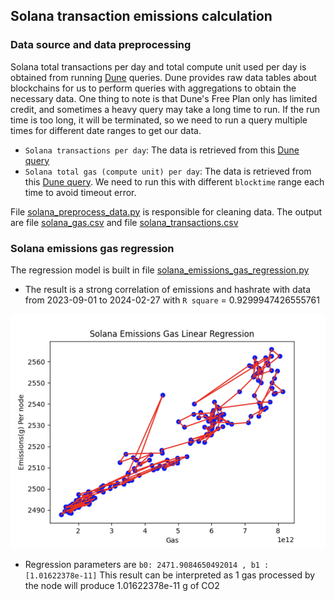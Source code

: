## Solana transaction emissions calculation

### Data source and data preprocessing

Solana total transactions per day and total compute unit used per day
is obtained from running [Dune](https://dune.com/browse/dashboards) queries. Dune provides raw data tables about
blockchains for us to perform queries with aggregations to obtain the necessary data. One thing to note is that Dune's
Free Plan only has limited credit, and sometimes a heavy query may take a long time to run. If the run time is too long,
it will be terminated, so we need to run a query multiple times for different date ranges to get our data.

- `Solana transactions per day`: The data is retrieved
  from this [Dune query](https://dune.com/queries/3477176)
- `Solana total gas (compute unit) per day`: The data is retrieved
  from this [Dune query](https://dune.com/queries/3482896). We need to run
  this with different `blocktime` range each time to avoid timeout error.

File [solana_preprocess_data.py](solana_preprocess_data.py) is responsible for cleaning data.
The output are file [solana_gas.csv](data/solana_gas.csv) and
file [solana_transactions.csv](data/solana_transactions.csv)

### Solana emissions gas regression

The regression model is built in file [solana_emissions_gas_regression.py](solana_emissions_gas_regression.py)

- The result is a strong correlation of emissions and hashrate with data from
  2023-09-01 to 2024-02-27 with `R square` = 0.9299947426555761

![Solana Emissions Gas Regression](img/solana_emissions_gas_linear_regression.png)

- Regression parameters are `b0: 2471.9084650492014 , b1 : [1.01622378e-11]`
  This result can be interpreted as 1 gas processed by the node
  will produce 1.01622378e-11 g of CO2
